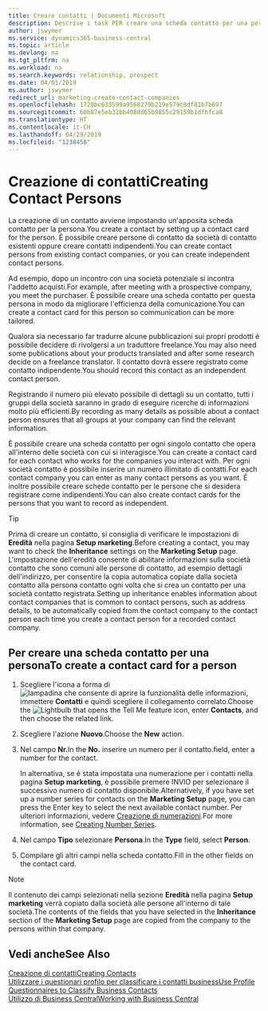 ```yaml
---
title: Creare contatti | Documenti Microsoft
description: Descrive i task PER creare una scheda contatto per una persona, ad esempio, un potenziale cliente o un fornitore, contribuendo a definire la relazione e personalizzare la comunicazione.
author: jswymer
ms.service: dynamics365-business-central
ms.topic: article
ms.devlang: na
ms.tgt_pltfrm: na
ms.workload: na
ms.search.keywords: relationship, prospect
ms.date: 04/01/2019
ms.author: jswymer
redirect_url: marketing-create-contact-companies
ms.openlocfilehash: 1720bc633599a9568279b219e579c8df81b7b697
ms.sourcegitcommit: 60b87e5eb32bb408dd65b9855c29159b1dfbfca8
ms.translationtype: HT
ms.contentlocale: it-CH
ms.lasthandoff: 04/29/2019
ms.locfileid: "1238458"
---
```

# <a name="creating-contact-persons"></a><span data-ttu-id="d5873-103">Creazione di contatti</span><span class="sxs-lookup"><span data-stu-id="d5873-103">Creating Contact Persons</span></span>
<span data-ttu-id="d5873-104">La creazione di un contatto avviene impostando un'apposita scheda contatto per la persona.</span><span class="sxs-lookup"><span data-stu-id="d5873-104">You create a contact by setting up a contact card for the person.</span></span> <span data-ttu-id="d5873-105">È possibile creare persone di contatto da società di contatto esistenti oppure creare contatti indipendenti.</span><span class="sxs-lookup"><span data-stu-id="d5873-105">You can create contact persons from existing contact companies, or you can create independent contact persons.</span></span>

<span data-ttu-id="d5873-106">Ad esempio, dopo un incontro con una società potenziale si incontra l'addetto acquisti.</span><span class="sxs-lookup"><span data-stu-id="d5873-106">For example, after meeting with a prospective company, you meet the purchaser.</span></span> <span data-ttu-id="d5873-107">È possibile creare una scheda contatto per questa persona in modo da migliorare l'efficienza della comunicazione.</span><span class="sxs-lookup"><span data-stu-id="d5873-107">You can create a contact card for this person so communication can be more tailored.</span></span>

<span data-ttu-id="d5873-108">Qualora sia necessario far tradurre alcune pubblicazioni sui propri prodotti è possibile decidere di rivolgersi a un traduttore freelance.</span><span class="sxs-lookup"><span data-stu-id="d5873-108">You may also need some publications about your products translated and after some research decide on a freelance translator.</span></span> <span data-ttu-id="d5873-109">Il contatto dovrà essere registrato come contatto indipendente.</span><span class="sxs-lookup"><span data-stu-id="d5873-109">You should record this contact as an independent contact person.</span></span>

<span data-ttu-id="d5873-110">Registrando il numero più elevato possibile di dettagli su un contatto, tutti i gruppi della società saranno in grado di eseguire ricerche di informazioni molto più efficienti.</span><span class="sxs-lookup"><span data-stu-id="d5873-110">By recording as many details as possible about a contact person ensures that all groups at your company can find the relevant information.</span></span>

<span data-ttu-id="d5873-111">È possibile creare una scheda contatto per ogni singolo contatto che opera all'interno delle società con cui si interagisce.</span><span class="sxs-lookup"><span data-stu-id="d5873-111">You can create a contact card for each contact who works for the companies you interact with.</span></span> <span data-ttu-id="d5873-112">Per ogni società contatto è possibile inserire un numero illimitato di contatti.</span><span class="sxs-lookup"><span data-stu-id="d5873-112">For each contact company you can enter as many contact persons as you want.</span></span> <span data-ttu-id="d5873-113">È inoltre possibile creare schede contatto per le persone che si desidera registrare come indipendenti.</span><span class="sxs-lookup"><span data-stu-id="d5873-113">You can also create contact cards for the persons that you want to record as independent.</span></span>

> [!TIP]  
>   <span data-ttu-id="d5873-114">Prima di creare un contatto, si consiglia di verificare le impostazioni di **Eredità** nella pagina **Setup marketing**.</span><span class="sxs-lookup"><span data-stu-id="d5873-114">Before creating a contact, you may want to check the **Inheritance** settings on the **Marketing Setup** page.</span></span> <span data-ttu-id="d5873-115">L'impostazione dell'eredità consente di abilitare informazioni sulla società contatto che sono comuni alle persone di contatto, ad esempio dettagli dell'indirizzo, per consentire la copia automatica copiate dalla società contatto alla persona contatto ogni volta che si crea un contatto per una società contatto registrata.</span><span class="sxs-lookup"><span data-stu-id="d5873-115">Setting up inheritance enables information about contact companies that is common to contact persons, such as address details, to be automatically copied from the contact company to the contact person each time you create a contact person for a recorded contact company.</span></span>

## <a name="to-create-a-contact-card-for-a-person"></a><span data-ttu-id="d5873-116">Per creare una scheda contatto per una persona</span><span class="sxs-lookup"><span data-stu-id="d5873-116">To create a contact card for a person</span></span>
1. <span data-ttu-id="d5873-117">Scegliere l'icona a forma di ![lampadina che consente di aprire la funzionalità delle informazioni](media/ui-search/search_small.png "Informazioni sull'operazione che si desidera eseguire"), immettere **Contatti** e quindi scegliere il collegamento correlato.</span><span class="sxs-lookup"><span data-stu-id="d5873-117">Choose the ![Lightbulb that opens the Tell Me feature](media/ui-search/search_small.png "Tell me what you want to do") icon, enter **Contacts**, and then choose the related link.</span></span>
2. <span data-ttu-id="d5873-118">Scegliere l'azione **Nuovo**.</span><span class="sxs-lookup"><span data-stu-id="d5873-118">Choose the **New** action.</span></span>
3. <span data-ttu-id="d5873-119">Nel campo **Nr.**</span><span class="sxs-lookup"><span data-stu-id="d5873-119">In the **No.**</span></span> <span data-ttu-id="d5873-120">inserire un numero per il contatto.</span><span class="sxs-lookup"><span data-stu-id="d5873-120">field, enter a number for the contact.</span></span>

    <span data-ttu-id="d5873-121">In alternativa, se è stata impostata una numerazione per i contatti nella pagina **Setup marketing**, è possibile premere INVIO per selezionare il successivo numero di contatto disponibile.</span><span class="sxs-lookup"><span data-stu-id="d5873-121">Alternatively, if you have set up a number series for contacts on the **Marketing Setup** page, you can press the Enter key to select the next available contact number.</span></span> <span data-ttu-id="d5873-122">Per ulteriori informazioni, vedere [Creazione di numerazioni](ui-create-number-series.md).</span><span class="sxs-lookup"><span data-stu-id="d5873-122">For more information, see [Creating Number Series](ui-create-number-series.md).</span></span>
4. <span data-ttu-id="d5873-123">Nel campo **Tipo** selezionare **Persona**.</span><span class="sxs-lookup"><span data-stu-id="d5873-123">In the **Type** field, select **Person**.</span></span>
5. <span data-ttu-id="d5873-124">Compilare gli altri campi nella scheda contatto.</span><span class="sxs-lookup"><span data-stu-id="d5873-124">Fill in the other fields on the contact card.</span></span>

> [!NOTE]  
>   <span data-ttu-id="d5873-125">Il contenuto dei campi selezionati nella sezione **Eredità** nella pagina **Setup marketing** verrà copiato dalla società alle persone all'interno di tale società.</span><span class="sxs-lookup"><span data-stu-id="d5873-125">The contents of the fields that you have selected in the **Inheritance** section of the **Marketing Setup** page are copied from the company to the persons within that company.</span></span>

## <a name="see-also"></a><span data-ttu-id="d5873-126">Vedi anche</span><span class="sxs-lookup"><span data-stu-id="d5873-126">See Also</span></span>
[<span data-ttu-id="d5873-127">Creazione di contatti</span><span class="sxs-lookup"><span data-stu-id="d5873-127">Creating Contacts</span></span>](marketing-create-contact-companies.md)  
[<span data-ttu-id="d5873-128">Utilizzare i questionari profilo per classificare i contatti business</span><span class="sxs-lookup"><span data-stu-id="d5873-128">Use Profile Questionnaires to Classify Business Contacts</span></span>](marketing-create-contact-profile-questionnaire.md)  
[<span data-ttu-id="d5873-129">Utilizzo di Business Central</span><span class="sxs-lookup"><span data-stu-id="d5873-129">Working with Business Central</span></span>](ui-work-product.md)
